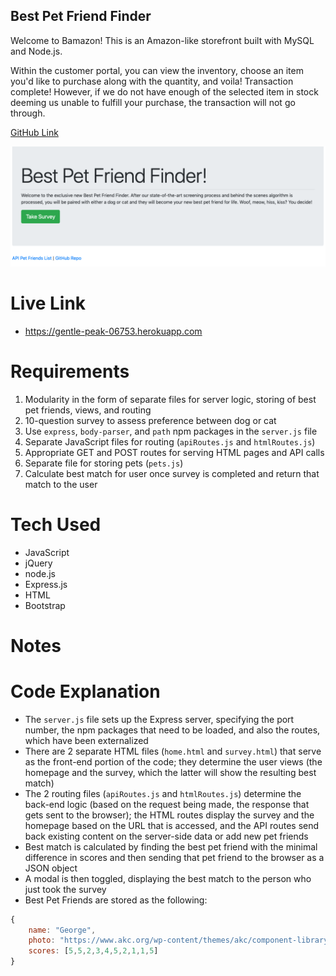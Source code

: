 ## Best Pet Friend Finder

Welcome to Bamazon! This is an Amazon-like storefront built with MySQL and Node.js. 

Within the customer portal, you can view the inventory, choose an item you'd like to purchase along with the quantity, and voila! Transaction complete! However, if we do not have enough of the selected item in stock deeming us unable to fulfill your purchase, the transaction will not go through.

[GitHub Link](https://github.com/gwyscaver/friendfinder)

![App Pic](assets/images/bestpetfriendfinder.jpg)

# Live Link
- https://gentle-peak-06753.herokuapp.com



# Requirements
1. Modularity in the form of separate files for server logic, storing of best pet friends, views, and routing
2. 10-question survey to assess preference between dog or cat
3. Use `express`, `body-parser`, and `path` npm packages in the `server.js` file
4. Separate JavaScript files for routing (`apiRoutes.js` and `htmlRoutes.js`)
5. Appropriate GET and POST routes for serving HTML pages and API calls
6. Separate file for storing pets (`pets.js`)
7. Calculate best match for user once survey is completed and return that match to the user


# Tech Used
* JavaScript
* jQuery
* node.js
* Express.js
* HTML
* Bootstrap


# Notes

# Code Explanation
* The `server.js` file sets up the Express server, specifying the port number, the npm packages that need to be loaded, and also        the routes, which have been externalized
* There are 2 separate HTML files (`home.html` and `survey.html`) that serve as the front-end portion of the code; they determine       the user views (the homepage and the survey, which the latter will show the resulting best match)
* The 2 routing files (`apiRoutes.js` and `htmlRoutes.js`) determine the back-end logic (based on the request being made, the           response that gets sent to the browser); the HTML routes display the survey and the homepage based on the URL that is              accessed, and the API routes send back existing content on the server-side data or add new pet friends
* Best match is calculated by finding the best pet friend with the minimal difference in scores and then sending that pet friend        to the browser as a JSON object
* A modal is then toggled, displaying the best match to the person who just took the survey
* Best Pet Friends are stored as the following:

```js
{
	name: "George",
	photo: "https://www.akc.org/wp-content/themes/akc/component-library/assets/img/welcome.jpg",
	scores: [5,5,2,3,4,5,2,1,1,5]
}
```


